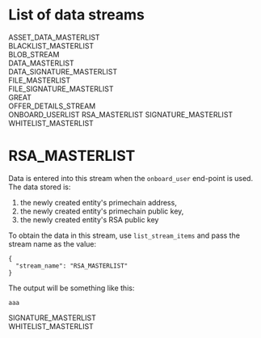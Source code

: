 # List of data streams

ASSET_DATA_MASTERLIST   
BLACKLIST_MASTERLIST   
BLOB_STREAM   
DATA_MASTERLIST   
DATA_SIGNATURE_MASTERLIST   
FILE_MASTERLIST   
FILE_SIGNATURE_MASTERLIST   
GREAT   
OFFER_DETAILS_STREAM   
ONBOARD_USERLIST
RSA_MASTERLIST
SIGNATURE_MASTERLIST      
WHITELIST_MASTERLIST   


# RSA_MASTERLIST
Data is entered into this stream when the `onboard_user` end-point is used. The data stored is:
1. the newly created entity's primechain address,    
2. the newly created entity's primechain public key,    
3. the newly created entity's RSA public key    

To obtain the data in this stream, use `list_stream_items` and pass the stream name as the value:
```
{
  "stream_name": "RSA_MASTERLIST"
}
```
The output will be something like this:
```
aaa
```

SIGNATURE_MASTERLIST      
WHITELIST_MASTERLIST   

